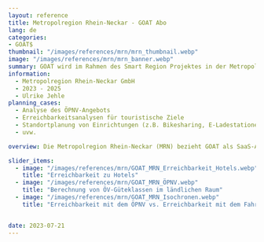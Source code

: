 ```yaml
---
layout: reference
title: Metropolregion Rhein-Neckar - GOAT Abo
lang: de
categories:
- GOAT$
thumbnail: "/images/references/mrn/mrn_thumbnail.webp"
image: "/images/references/mrn/mrn_banner.webp"
summary: GOAT wird im Rahmen des Smart Region Projektes in der Metropolregion Rhein-Neckar als akteurübergreifende Planungsplattform eingesetzt.  
information:
  - Metropolregion Rhein-Neckar GmbH
  - 2023 - 2025
  - Ulrike Jehle
planning_cases:
  - Analyse des ÖPNV-Angebots
  - Erreichbarkeitsanalysen für touristische Ziele
  - Standortplanung von Einrichtungen (z.B. Bikesharing, E-Ladestationen)
  - uvw.

overview: Die Metropolregion Rhein-Neckar (MRN) bezieht GOAT als SaaS-Abo. Das digitale Planungswerkzeug wird von verschiedenen Akteuren und Institutionen genutzt, um zahlreiche Planungsfragen rund um das Thema nachhaltige Mobilität im Tourismus zu bearbeiten. Neben den Standardfunktionen werden außerdem regionsspezifische Daten implementiert und weitere Funktionalitäten nach Wunsch der MRN entwickelt. 

slider_items:
  - image: "/images/references/mrn/GOAT_MRN_Erreichbarkeit_Hotels.webp"
    title: "Erreichbarkeit zu Hotels"
  - image: "/images/references/mrn/GOAT_MRN_ÖPNV.webp"
    title: "Berechnung von ÖV-Güteklassen im ländlichen Raum"
  - image: "/images/references/mrn/GOAT_MRN_Isochronen.webp"
    title: "Erreichbarkeit mit dem ÖPNV vs. Erreichbarkeit mit dem Fahrrad"


date: 2023-07-21
---
```




